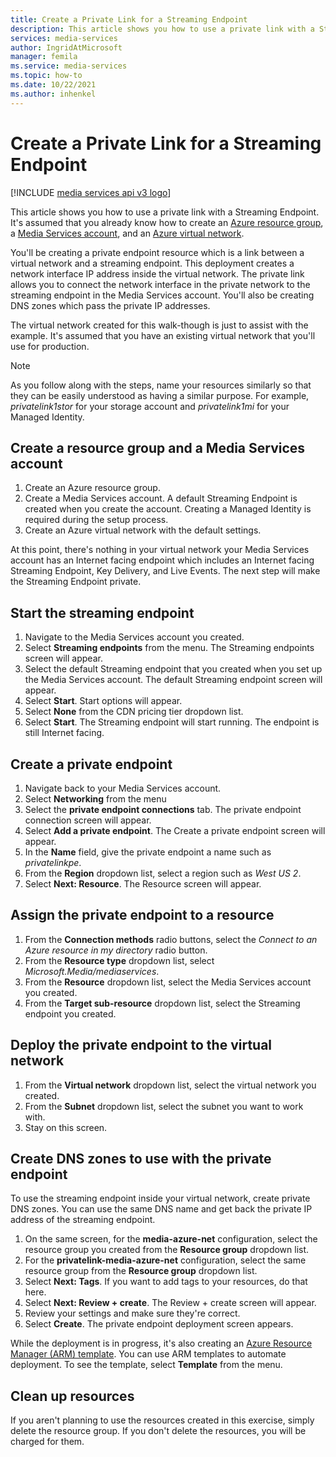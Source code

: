 ```yaml
---
title: Create a Private Link for a Streaming Endpoint
description: This article shows you how to use a private link with a Streaming Endpoint. You'll be creating a private endpoint resource which is a link between a virtual network and a streaming endpoint. This deployment creates a network interface IP address inside the virtual network. The private link allows you to connect the network interface in the private network to the streaming endpoint in the Media Services account. You'll also be creating DNS zones which pass the private IP addresses.
services: media-services
author: IngridAtMicrosoft
manager: femila
ms.service: media-services
ms.topic: how-to
ms.date: 10/22/2021
ms.author: inhenkel
---
```


# Create a Private Link for a Streaming Endpoint

[!INCLUDE [media services api v3 logo](./includes/v3-hr.md)]

This article shows you how to use a private link with a Streaming Endpoint. It's assumed that you already know how to create an [Azure resource group](/azure-resource-manager/management/manage-resource-groups-portal), a [Media Services account](account-create-how-to.md), and an [Azure virtual network](/virtual-network/quick-create-portal).

You'll be creating a private endpoint resource which is a link between a virtual network and a streaming endpoint. This deployment creates a network interface IP address inside the virtual network. The private link allows you to connect the network interface in the private network to the streaming endpoint in the Media Services account. You'll also be creating DNS zones which pass the private IP addresses.

The virtual network created for this walk-though is just to assist with the example.  It's assumed that you have an existing virtual network that you'll use for production.

> [!NOTE]
> As you follow along with the steps, name your resources similarly so that they can be easily understood as having a similar purpose.  For example, *privatelink1stor* for your storage account and *privatelink1mi* for your Managed Identity.

## Create a resource group and a Media Services account

1. Create an Azure resource group.
1. Create a Media Services account.  A default Streaming Endpoint is created when you create the account. Creating a Managed Identity is required during the setup process.
1. Create an Azure virtual network with the default settings.

At this point, there's nothing in your virtual network your Media Services account has an Internet facing endpoint which includes an Internet facing Streaming Endpoint, Key Delivery, and Live Events.  The next step will make the Streaming Endpoint private.

## Start the streaming endpoint

1. Navigate to the Media Services account you created.  
1. Select **Streaming endpoints** from the menu. The Streaming endpoints screen will appear.
1. Select the default Streaming endpoint that you created when you set up the Media Services account.  The default Streaming endpoint screen will appear.
1. Select **Start**. Start options will appear.
1. Select **None** from the CDN pricing tier dropdown list.
1. Select **Start**.  The Streaming endpoint will start running. The endpoint is still Internet facing.

## Create a private endpoint

1. Navigate back to your Media Services account.
1. Select **Networking** from the menu
1. Select the **private endpoint connections** tab.  The private endpoint connection screen will appear.
1. Select **Add a private endpoint**. The Create a private endpoint screen will appear.
1. In the **Name** field, give the private endpoint a name such as *privatelinkpe*.
1. From the **Region** dropdown list, select a region such as *West US 2*.
1. Select **Next: Resource**. The Resource screen will appear.

## Assign the private endpoint to a resource

1. From the **Connection methods** radio buttons, select the *Connect to an Azure resource in my directory* radio button.
1. From the **Resource type** dropdown list, select *Microsoft.Media/mediaservices*.
1. From the **Resource** dropdown list, select the Media Services account you created.
1. From the **Target sub-resource** dropdown list, select the Streaming endpoint you created.

## Deploy the private endpoint to the virtual network

1. From the **Virtual network** dropdown list, select the virtual network you created.
1. From the **Subnet** dropdown list, select the subnet you want to work with.
1. Stay on this screen.

## Create DNS zones to use with the private endpoint

To use the streaming endpoint inside your virtual network, create private DNS zones. You can use the same DNS name and get back the private IP address of the streaming endpoint.

1. On the same screen, for the **media-azure-net** configuration, select the resource group you created from the **Resource group** dropdown list.
1. For the **privatelink-media-azure-net** configuration, select the same resource group from the **Resource group** dropdown list.
1. Select **Next: Tags**. If you want to add tags to your resources, do that here.
1. Select **Next: Review + create**. The Review + create screen will appear.
1. Review your settings and make sure they're correct.
1. Select **Create**. The private endpoint deployment screen appears.

While the deployment is in progress, it's also creating an [Azure Resource Manager (ARM) template](/azure-resource-manager/templates/overview). You can use ARM templates to automate deployment. To see the template, select **Template** from the menu.

## Clean up resources

If you aren't planning to use the resources created in this exercise, simply delete the resource group. If you don't delete the resources, you will be charged for them.